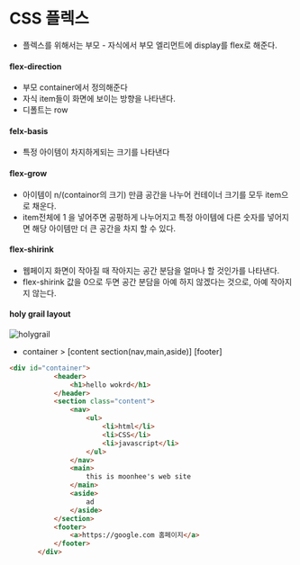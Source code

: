 # CSS 플렉스

- 플렉스를 위해서는 부모 - 자식에서 부모 엘리먼트에 display를 flex로 해준다.

#### flex-direction 
- 부모 container에서 정의해준다
- 자식 item들이 화면에 보이는 방향을 나타낸다.
- 디폴트는 row

#### felx-basis 
- 특정 아이템이 차지하게되는 크기를 나타낸다


#### flex-grow
- 아이템이 n/(containor의 크기) 만큼 공간을 나누어 컨테이너 크기를 모두 item으로 채운다.
- item전체에 1 을 넣어주면 공평하게 나누어지고 특정 아이템에 다른 숫자를 넣어지면 해당 아이템만 더 큰 공간을 차지 할 수 있다.


#### flex-shirink
- 웹페이지 화면이 작아질 때 작아지는 공간 분담을 얼마나 할 것인가를 나타낸다.
- flex-shirink 값을 0으로 두면 공간 분담을 아예 하지 않겠다는 것으로, 아예 작아지지 않는다.


#### holy grail layout
![holygrail](https://s3-ap-northeast-2.amazonaws.com/opentutorials-user-file/module/2367/4744.png)
- container > [content section(nav,main,aside)] [footer]  
```html
<div id="container">
           <header>
               <h1>hello wokrd</h1>
           </header>
           <section class="content">
               <nav>
                   <ul>
                       <li>html</li>
                       <li>CSS</li>
                       <li>javascript</li>
                   </ul>
               </nav>
               <main>
                   this is moonhee's web site
               </main>
               <aside>
                   ad
               </aside>
           </section>
           <footer>
               <a>https://google.com 홈페이지</a>
           </footer>
       </div>
```